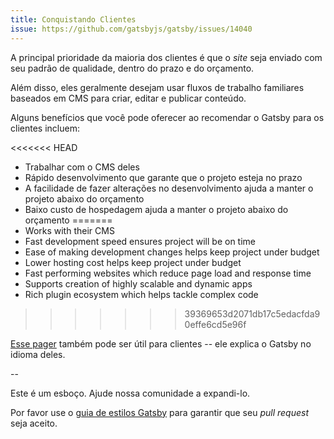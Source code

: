 ```yaml
---
title: Conquistando Clientes
issue: https://github.com/gatsbyjs/gatsby/issues/14040
---
```


A principal prioridade da maioria dos clientes é que o _site_ seja enviado com seu padrão de qualidade, dentro do prazo e do orçamento.

Além disso, eles geralmente desejam usar fluxos de trabalho familiares baseados em CMS para criar, editar e publicar conteúdo.

Alguns benefícios que você pode oferecer ao recomendar o Gatsby para os clientes incluem:

<<<<<<< HEAD
- Trabalhar com o CMS deles
- Rápido desenvolvimento que garante que o projeto esteja no prazo
- A facilidade de fazer alterações no desenvolvimento ajuda a manter o projeto abaixo do orçamento
- Baixo custo de hospedagem ajuda a manter o projeto abaixo do orçamento
=======
- Works with their CMS
- Fast development speed ensures project will be on time
- Ease of making development changes helps keep project under budget
- Lower hosting cost helps keep project under budget
- Fast performing websites which reduce page load and response time
- Supports creation of highly scalable and dynamic apps
- Rich plugin ecosystem which helps tackle complex code
>>>>>>> 39369653d2071db17c5edacfda90effe6cd5e96f

[Esse pager](/gatsby-one-pager.pdf) também pode ser útil para clientes -- ele explica o Gatsby no idioma deles.

--

Este é um esboço. Ajude nossa comunidade a expandi-lo.

Por favor use o [guia de estilos Gatsby](/contributing/gatsby-style-guide/) para garantir que seu _pull request_ seja aceito.
